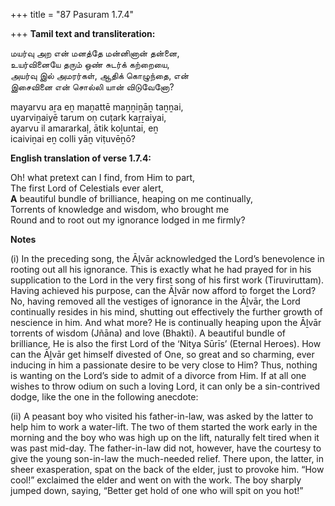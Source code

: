 +++
title = "87 Pasuram 1.7.4"

+++
**Tamil text and transliteration:**

மயர்வு அற என் மனத்தே மன்னினான் தன்னை,  
உயர்வினையே தரும் ஒண் சுடர்க் கற்றையை,  
அயர்வு இல் அமரர்கள், ஆதிக் கொழுந்தை, என்  
இசைவினை என் சொல்லி யான் விடுவேனோ?

mayarvu aṟa eṉ maṉattē maṉṉiṉāṉ taṉṉai,  
uyarviṉaiyē tarum oṇ cuṭark kaṟṟaiyai,  
ayarvu il amararkaḷ, ātik koḻuntai, eṉ  
icaiviṉai eṉ colli yāṉ viṭuvēṉō?

**English translation of verse 1.7.4:**

Oh! what pretext can I find, from Him to part,  
The first Lord of Celestials ever alert,  
**A** beautiful bundle of brilliance, heaping on me continually,  
Torrents of knowledge and wisdom, who brought me  
Round and to root out my ignorance lodged in me firmly?

**Notes**

\(i\) In the preceding song, the Āḻvār acknowledged the Lord’s benevolence in rooting out all his ignorance. This is exactly what he had prayed for in his supplication to the Lord in the very first song of his first work (Tiruviruttam). Having achieved his purpose, can the Āḻvār now afford to forget the Lord? No, having removed all the vestiges of ignorance in the Āḻvār, the Lord continually resides in his mind, shutting out effectively the further growth of nescience in him. And what more? He is continually heaping upon the Āḻvār torrents of wisdom (Jñāna) and love (Bhakti). A beautiful bundle of brilliance, He is also the first Lord of the ‘Nitya Sūrīs’ (Eternal Heroes). How can the Āḻvār get himself divested of One, so great and so charming, ever inducing in him a passionate desire to be very close to Him? Thus, nothing is wanting on the Lord’s side to admit of a divorce from Him. If at all one wishes to throw odium on such a loving Lord, it can only be a sin-contrived dodge, like the one in the following anecdote:

\(ii\) A peasant boy who visited his father-in-law, was asked by the latter to help him to work a water-lift. The two of them started the work early in the morning and the boy who was high up on the lift, naturally felt tired when it was past mid-day. The father-in-law did not, however, have the courtesy to give the young son-in-law the much-needed relief. There upon, the latter, in sheer exasperation, spat on the back of the elder, just to provoke him. “How cool!” exclaimed the elder and went on with the work. The boy sharply jumped down, saying, “Better get hold of one who will spit on you hot!”


